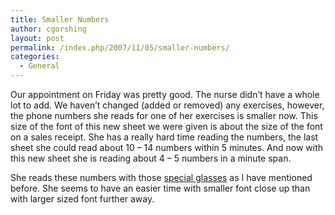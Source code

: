 ```yaml
---
title: Smaller Numbers
author: cgorshing
layout: post
permalink: /index.php/2007/11/05/smaller-numbers/
categories:
  - General
---
```

Our appointment on Friday was pretty good. The nurse didn&#8217;t have a whole lot to add. We haven&#8217;t changed (added or removed) any exercises, however, the phone numbers she reads for one of her exercises is smaller now. This size of the font of this new sheet we were given is about the size of the font on a sales receipt. She has a really hard time reading the numbers, the last sheet she could read about 10 &#8211; 14 numbers within 5 minutes. And now with this new sheet she is reading about 4 &#8211; 5 numbers in a minute span.

She reads these numbers with those [special glasses][1] as I have mentioned before. She seems to have an easier time with smaller font close up than with larger sized font further away.

 [1]: http://alyssa.gorshing.net/blog/?p=13